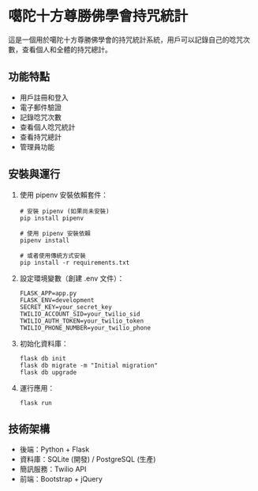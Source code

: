 # 噶陀十方尊勝佛學會持咒統計

這是一個用於噶陀十方尊勝佛學會的持咒統計系統，用戶可以記錄自己的唸咒次數，查看個人和全體的持咒總計。

## 功能特點

- 用戶註冊和登入
- 電子郵件驗證
- 記錄唸咒次數
- 查看個人唸咒統計
- 查看持咒總計
- 管理員功能

## 安裝與運行

1. 使用 pipenv 安裝依賴套件：
   ```
   # 安裝 pipenv (如果尚未安裝)
   pip install pipenv
   
   # 使用 pipenv 安裝依賴
   pipenv install
   
   # 或者使用傳統方式安裝
   pip install -r requirements.txt
   ```

2. 設定環境變數（創建 .env 文件）：
   ```
   FLASK_APP=app.py
   FLASK_ENV=development
   SECRET_KEY=your_secret_key
   TWILIO_ACCOUNT_SID=your_twilio_sid
   TWILIO_AUTH_TOKEN=your_twilio_token
   TWILIO_PHONE_NUMBER=your_twilio_phone
   ```

3. 初始化資料庫：
   ```
   flask db init
   flask db migrate -m "Initial migration"
   flask db upgrade
   ```

4. 運行應用：
   ```
   flask run
   ```

## 技術架構

- 後端：Python + Flask
- 資料庫：SQLite (開發) / PostgreSQL (生產)
- 簡訊服務：Twilio API
- 前端：Bootstrap + jQuery
